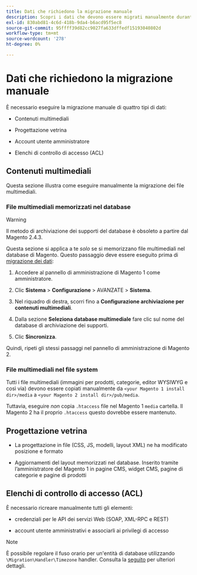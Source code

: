 ```yaml
---
title: Dati che richiedono la migrazione manuale
description: Scopri i dati che devono essere migrati manualmente durante la migrazione dei dati dal Magento 1 al Magento 2 e come farlo.
exl-id: 830abd81-4c6d-418b-9da4-b6acd95f5ec8
source-git-commit: 95ffff39d82cc9027fa633dffedf15193040802d
workflow-type: tm+mt
source-wordcount: '278'
ht-degree: 0%

---
```


# Dati che richiedono la migrazione manuale

È necessario eseguire la migrazione manuale di quattro tipi di dati:

* Contenuti multimediali

* Progettazione vetrina

* Account utente amministratore

* Elenchi di controllo di accesso (ACL)

## Contenuti multimediali

Questa sezione illustra come eseguire manualmente la migrazione dei file multimediali.

### File multimediali memorizzati nel database

>[!WARNING]
>
>Il metodo di archiviazione dei supporti del database è obsoleto a partire dal Magento 2.4.3.


Questa sezione si applica a te *solo* se si memorizzano file multimediali nel database di Magento. Questo passaggio deve essere eseguito prima di [migrazione dei dati](data.md):

1. Accedere al pannello di amministrazione di Magento 1 come amministratore.

1. Clic **Sistema** > **Configurazione** > AVANZATE > **Sistema**.

1. Nel riquadro di destra, scorri fino a **Configurazione archiviazione per contenuti multimediali**.

1. Dalla sezione **Seleziona database multimediale** fare clic sul nome del database di archiviazione dei supporti.

1. Clic **Sincronizza**.

Quindi, ripeti gli stessi passaggi nel pannello di amministrazione di Magento 2.

### File multimediali nel file system

Tutti i file multimediali (immagini per prodotti, categorie, editor WYSIWYG e così via) devono essere copiati manualmente da `<your Magento 1 install dir>/media` a `<your Magento 2 install dir>/pub/media`.

Tuttavia, eseguire *non* copia `.htaccess` file nel Magento 1 `media` cartella. Il Magento 2 ha il proprio `.htaccess` questo dovrebbe essere mantenuto.

## Progettazione vetrina

* La progettazione in file (CSS, JS, modelli, layout XML) ne ha modificato posizione e formato

* Aggiornamenti del layout memorizzati nel database. Inserito tramite l’amministratore del Magento 1 in pagine CMS, widget CMS, pagine di categorie e pagine di prodotti

## Elenchi di controllo di accesso (ACL)

È necessario ricreare manualmente tutti gli elementi:

* credenziali per le API dei servizi Web (SOAP, XML-RPC e REST)

* account utente amministrativi e associarli ai privilegi di accesso

>[!NOTE]
>
>È possibile regolare il fuso orario per un&#39;entità di database utilizzando `\Migration\Handler\Timezone` handler. Consulta la [seguito](follow-up.md) per ulteriori dettagli.
